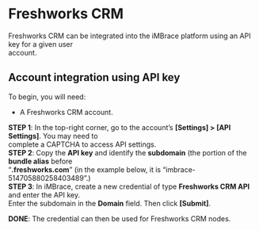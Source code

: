 
# Freshworks CRM

Freshworks CRM can be integrated into the iMBrace platform using an API key for a given user  
account.  

## Account integration using API key  

To begin, you will need:  

- A Freshworks CRM account.  

**STEP 1**: In the top-right corner, go to the account’s **[Settings] > [API Settings]**. You may need to  
complete a CAPTCHA to access API settings.  
**STEP 2**: Copy the **API key** and identify the **subdomain** (the portion of the **bundle alias** before  
“**.freshworks.com**” (in the example below, it is “imbrace-514705880258403489”.)  
**STEP 3**: In iMBrace, create a new credential of type **Freshworks CRM API** and enter the API key.  
Enter the subdomain in the **Domain** field. Then click **[Submit]**.  

**DONE**: The credential can then be used for Freshworks CRM nodes.
